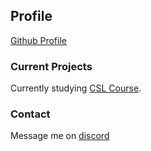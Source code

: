 ## Profile

[Github Profile](https://github.com/1504681)

### Current Projects

Currently studying [CSL Course](https://www.crackinglessons.com).

### Contact

Message me on [discord](https://discord.com/users/623288393626812436)
